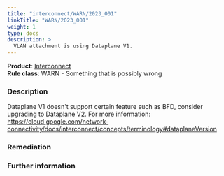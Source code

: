 ```yaml
---
title: "interconnect/WARN/2023_001"
linkTitle: "WARN/2023_001"
weight: 1
type: docs
description: >
  VLAN attachment is using Dataplane V1.
---
```


**Product**: [Interconnect](https://cloud.google.com/network-connectivity/docs/interconnect)\
**Rule class**: WARN - Something that is possibly wrong

### Description

Dataplane V1 doesn't support certain feature such as BFD, consider upgrading to Dataplane V2.
For more information:
https://cloud.google.com/network-connectivity/docs/interconnect/concepts/terminology#dataplaneVersion

### Remediation

### Further information

